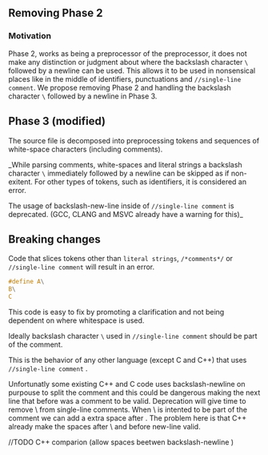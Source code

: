 ## Removing Phase 2

### Motivation

Phase 2, works as being a preprocessor of the preprocessor, it does not make any distinction or judgment
about where the backslash character `\` followed by a newline can be used. This allows it to be used in
nonsensical places like in the middle of identifiers, punctuations and `//single-line comment`.
We propose removing Phase 2 and handling the backslash character `\` followed by a newline in Phase 3.


## Phase 3 (modified)

The source file is decomposed into preprocessing tokens and sequences of white-space
characters (including comments).

_While parsing comments, white-spaces and literal strings a backslash character `\` immediately followed by a newline 
can be skipped as if non-exitent. For other types of tokens, such as identifiers, it is considered an error.

The usage of backslash-new-line inside of `//single-line comment` is deprecated. (GCC, CLANG and MSVC already have a warning for this)_

## Breaking changes

Code that slices tokens other than `literal strings`, `/*comments*/` or `//single-line comment` will result in an error.

```c
#define A\
B\
C
```

This code is easy to fix by promoting a clarification and not being dependent on where whitespace is used.
 
Ideally backslash character `\` used in `//single-line comment` should be part of the comment.

This is the behavior of any other language (except C and C++)  that uses `//single-line comment` . 

Unfortunatly some existing C++ and C code uses backslash-newline on purpouse to split the comment 
and this could be dangerous making the next line that before was a comment to be valid. Deprecation
will give time to remove \ from single-line comments.
When \ is intented to be part of the comment we can add a extra space after \. The problem here is
that C++ already make the spaces after \ and before new-line valid.

//TODO C++ comparion  (allow spaces beetwen backslash-newline  )









